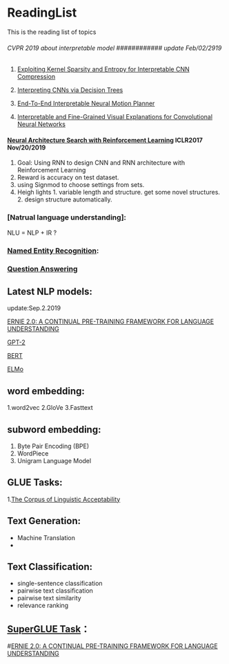 # ReadingList
This is the reading list of topics 

###### CVPR 2019 about interpretable model ############   update Feb/02/2919  ###########
1. [Exploiting Kernel Sparsity and Entropy for Interpretable CNN Compression](http://openaccess.thecvf.com/content_CVPR_2019/papers/Li_Exploiting_Kernel_Sparsity_and_Entropy_for_Interpretable_CNN_Compression_CVPR_2019_paper.pdf)

2. [Interpreting CNNs via Decision Trees](http://openaccess.thecvf.com/content_CVPR_2019/papers/Zhang_Interpreting_CNNs_via_Decision_Trees_CVPR_2019_paper.pdf)

3. [End-To-End Interpretable Neural Motion Planner](http://openaccess.thecvf.com/content_CVPR_2019/papers/Zeng_End-To-End_Interpretable_Neural_Motion_Planner_CVPR_2019_paper.pdf)

4. [Interpretable and Fine-Grained Visual Explanations for Convolutional Neural Networks](http://openaccess.thecvf.com/content_CVPR_2019/papers/Wagner_Interpretable_and_Fine-Grained_Visual_Explanations_for_Convolutional_Neural_Networks_CVPR_2019_paper.pdf)


#### [Neural Architecture Search with Reinforcement Learning](https://arxiv.org/abs/1611.01578)  ICLR2017  Nov/20/2019
1. Goal: Using RNN to design CNN and RNN architecture with Reinforcement Learning
2. Reward is accuracy on test dataset. 
3. using Signmod to choose settings from sets.
4. Heigh lights 1. variable length and structure. get some novel structures. 2. design structure automatically. 
                  



### [Natrual language understanding]:
   NLU = NLP + IR ? 
### [Named Entity Recognition](https://github.com/JiazhaoLi/NLP_ReadingList/blob/master/NER.md):
   
### [Question Answering](https://github.com/JiazhaoLi/NLP-Reading-List/blob/master/QA.md)
   
      

## Latest NLP models: 
   update:Sep.2.2019 
   
   [ERNIE 2.0: A CONTINUAL PRE-TRAINING FRAMEWORK FOR LANGUAGE UNDERSTANDING](https://arxiv.org/pdf/1907.12412.pdf)
   
   [GPT-2](https://d4mucfpksywv.cloudfront.net/better-language-models/language_models_are_unsupervised_multitask_learners.pdf)
   
   [BERT](https://arxiv.org/abs/1810.04805)
   
   [ELMo](https://arxiv.org/abs/1802.05365)
   
## word embedding:
   1.word2vec
   2.GloVe
   3.Fasttext
   
## subword embedding:
   1. Byte Pair Encoding (BPE)
   2. WordPiece
   3. Unigram Language Model
 
## GLUE Tasks:
   1.[The Corpus of Linguistic Acceptability](https://nyu-mll.github.io/CoLA/)
## Text Generation:
  - Machine Translation
  - 

## Text Classification:
 - single-sentence classification
 - pairwise text classification
 - pairwise text similarity 
 - relevance ranking


## [SuperGLUE Task](https://super.gluebenchmark.com/)：
  #[ERNIE 2.0: A CONTINUAL PRE-TRAINING FRAMEWORK FOR LANGUAGE UNDERSTANDING](https://arxiv.org/pdf/1907.12412.pdf)

